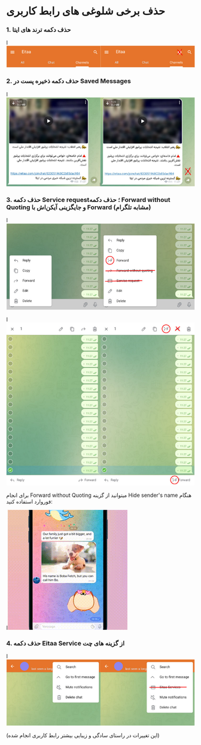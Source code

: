 # حذف برخی شلوغی های رابط کاربری


### 1. حذف دکمه ترند های ایتا
ا<img src="sources/diffrences-02.jpg" width="600" />

### 2. حذف دکمه ذخیره پست در Saved Messages
ا<img src="sources/diffrences-01.jpg" width="600" />


### 3. حذف دکمه Service request؛ حذف دکمه Forward without Quoting و جایگزینی آیکن‌اش با Forward (مشابه تلگرام)
ا<img src="sources/diffrences-04.jpg" width="600" />

ا<img src="sources/diffrences-03.jpg" width="600" />


برای انجام Forward without Quoting میتوانید از گزینه Hide sender's name هنگام فوروارد استفاده کنید:

ا![](sources/HideSender'sName.gif)

### 4. حذف دکمه  Eitaa Service از گزینه های چت
ا<img src="sources/differences-05.jpg" width="600" />


(این تغییرات در راستای سادگی و زیبایی بیشتر رابط کاربری انجام شده)
